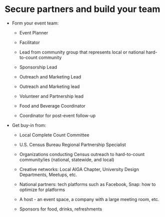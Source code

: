 # Secure partners and build your team

* Form your event team:

    * Event Planner

    * Facilitator

    * Lead from community group that represents local or national hard-to-count community

    * Sponsorship Lead

    * Outreach and Marketing Lead

    * Outreach and Marketing lead

    * Volunteer and Partnership lead

    * Food and Beverage Coordinator

    * Coordinator for post-event follow-up

* Get buy-in from:

    * Local Complete Count Committee

    * U.S. Census Bureau Regional Partnership Specialist

    * Organizations conducting Census outreach to hard-to-count community/ies (national, statewide, and local) 

    * Creative networks: Local AIGA Chapter, University Design Departments, Meetups, etc.  

    * National partners: tech platforms such as Facebook, Snap: how to optimize for platforms 

    * A host - an event space, a company with a large meeting room, etc.

    * Sponsors for food, drinks, refreshments



